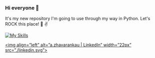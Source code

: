 ### Hi everyone 👋

It's my new repository I'm going to use through my way in Python.
Let's ROCK this place! :guitar: :v:

[![My Skills](https://skills.thijs.gg/icons?i=py,mysql,mongodb,postgres,docker)](https://skills.thijs.gg)

[<img align=”left” alt=”a.zhavarankau | LinkedIn” width=”22px” src=”./linkedin.svg”>][linkedin]

[linkedin]: https://www.linkedin.com/in/aliaksandr-zhavarankau/



<!--
**a-zhavarankau/a-zhavarankau** is a ✨ _special_ ✨ repository because its `README.md` (this file) appears on your GitHub profile.

Here are some ideas to get you started:

- 🔭 I’m currently working on ...
- 🌱 I’m currently learning ...
- 👯 I’m looking to collaborate on ...
- 🤔 I’m looking for help with ...
- 💬 Ask me about ...
- 📫 How to reach me: ...
- 😄 Pronouns: ...
- ⚡ Fun fact: ...
-->
